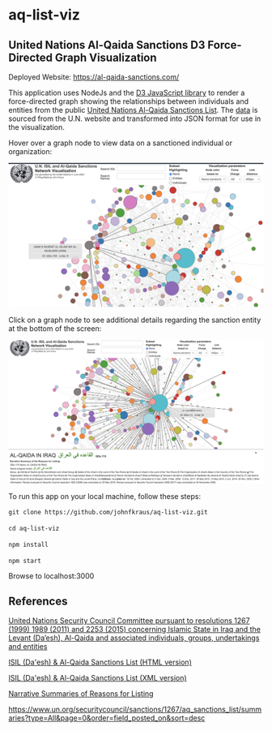 # aq-list-viz

## United Nations Al-Qaida Sanctions D3 Force-Directed Graph Visualization

Deployed Website: https://al-qaida-sanctions.com/

This application uses NodeJs and the [D3 JavaScript library](https://d3js.org/) to render a force-directed graph showing the relationships between individuals and entities from the public [United Nations Al-Qaida Sanctions List](https://www.un.org/securitycouncil/sanctions/1267). The [data](data/AQList.xml)
 is sourced from the U.N. website and transformed into JSON format for use in the visualization.

Hover over a graph node to view data on a sanctioned individual or organization:

![Hover over a node](./images/nusrat.png)

Click on a graph node to see additional details regarding the sanction entity at the bottom of the screen:

![Click on a node](./images/al-qaida-in-iraq.png)

To run this app on your local machine, follow these steps:

```shell
git clone https://github.com/johnfkraus/aq-list-viz.git

cd aq-list-viz

npm install

npm start
```
Browse to localhost:3000

## References

[United Nations Security Council Committee pursuant to resolutions 1267 (1999) 1989 (2011) and 2253 (2015) concerning Islamic State in Iraq and the Levant (Da’esh), Al-Qaida and associated individuals, groups, undertakings and entities](https://www.un.org/securitycouncil/sanctions/1267)


[ISIL (Da'esh) & Al-Qaida Sanctions List (HTML version)](
https://scsanctions.un.org/kh3uqen-al-qaida.html
)

[ISIL (Da'esh) & Al-Qaida Sanctions List (XML version)](
https://scsanctions.un.org/1z134en-al-qaida.xml
)



[Narrative Summaries of Reasons for Listing](
https://www.un.org/securitycouncil/sanctions/1267/aq_sanctions_list/summaries?type=All&page=4&order=field_posted_on&sort=desc)

https://www.un.org/securitycouncil/sanctions/1267/aq_sanctions_list/summaries?type=All&page=0&order=field_posted_on&sort=desc


